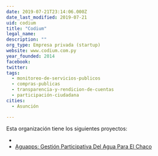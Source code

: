 ```yaml
---
date: 2019-07-21T23:14:06.000Z
date_last_modified: 2019-07-21
uid: codium
title: "Codium"
legal_name: 
description: ""
org_type: Empresa privada (startup)
website: www.codium.com.py
year_founded: 2014
facebook: 
twitter: 
tags:
  - monitoreo-de-servicios-publicos
  - compras-publicas
  - transparencia-y-rendicion-de-cuentas
  - participación-ciudadana
cities: 
  - Asunción

---
```


Esta organización tiene los siguientes proyectos:

- [](/i/civic-backoffice-plataforma-de-gestion-semi-automatica-de-la-innovacion-publica-y-la-participacion-ciudadana.html)
- [Aguapps: Gestión Participativa Del Agua Para El Chaco](/i/aguapps-gestion-participativa-del-agua-para-el-chaco.html)
